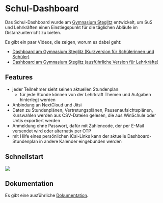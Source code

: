 # Schul-Dashboard

Das Schul-Dashboard wurde am [Gymnasium Steglitz](https://gymnasiumsteglitz.de/) entwickelt, um SuS und Lehrkräften einen Einstiegspunkt für die täglichen Abläufe im Distanzunterricht zu bieten.

Es gibt ein paar Videos, die zeigen, worum es dabei geht:

- [Dashboard am Gymnasium Steglitz (Kurzversion für Schülerinnen und Schüler)](https://youtu.be/EGQ0Gkeu1To)
- [Dashboard am Gymnasium Steglitz (ausführliche Version für Lehrkräfte)](https://youtu.be/BYqWu9Yft8s)

## Features

- jeder Teilnehmer sieht seinen aktuellen Stundenplan
  - für jede Stunde können von der Lehrkraft Themen und Aufgaben hinterlegt werden
- Anbindung an NextCloud und Jitsi
- Daten zu Stundenplänen, Vertretungsplänen, Pausenaufsichtsplänen, Kurswahlen werden aus CSV-Dateien gelesen, die aus WinSchule oder Untis exportiert werden
- Anmeldung ohne Passwort, dafür mit Zahlencode, der per E-Mail versendet wird oder alternativ per OTP
- mit Hilfe eines persönlichen iCal-Links kann der aktuelle Dashboard-Stundenplan in andere Kalender eingebunden werden

## Schnellstart

[![](https://img.youtube.com/vi/n_n6gJdkBxY/maxresdefault.jpg)](http://www.youtube.com/watch?v=n_n6gJdkBxY "Starte dein eigenes Schul-Dashboard in 6 Minuten")

## Dokumentation

Es gibt eine ausführliche [Dokumentation](https://specht.github.io/schul-dashboard/).
